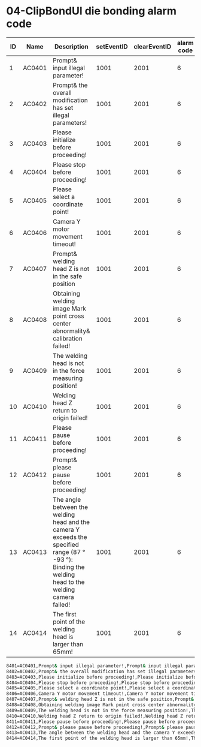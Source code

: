 # 04-ClipBondUl die bonding alarm code

| ID   | Name    | Description                                                 | setEventID | clearEventID | alarm code | Text                                    |
| ---- | ------- | ------------------------------------------------------------ | ---------- | ------------ | ---------- | --------------------------------------- |
| 1    | AC0401  | Prompt& input illegal parameter!                             | 1001       | 2001         | 6          | 提示&输入非法参数！                   |
| 2    | AC0402  | Prompt& the overall modification has set illegal parameters! | 1001       | 2001         | 6          | 提示&整体修改设定了非法参数！         |
| 3    | AC0403  | Please initialize before proceeding!                         | 1001       | 2001         | 6          | 请初始化后在操作！                     |
| 4    | AC0404  | Please stop before proceeding!                               | 1001       | 2001         | 6          | 请停止后在操作！                       |
| 5    | AC0405  | Please select a coordinate point!                            | 1001       | 2001         | 6          | 请选择坐标点！                         |
| 6    | AC0406  | Camera Y motor movement timeout!                             | 1001       | 2001         | 6          | 相机Y电机运动超时！                   |
| 7    | AC0407  | Prompt& welding head Z is not in the safe position           | 1001       | 2001         | 6          | 提示&焊头Z不在安全位                |
| 8    | AC0408  | Obtaining welding image Mark point cross center abnormality& calibration failed! | 1001       | 2001         | 6          | 获取焊接图像Mark点十字中心异常&标定失败！ |
| 9    | AC0409  | The welding head is not in the force measuring position!     | 1001       | 2001         | 6          | 焊头未在测力位置！                   |
| 10   | AC0410  | Welding head Z return to origin failed!                      | 1001       | 2001         | 6          | 焊头Z回原点失败！                     |
| 11   | AC0411  | Please pause before proceeding!                              | 1001       | 2001         | 6          | 请暂停后在操作！                     |
| 12   | AC0412  | Prompt& please pause before proceeding!                      | 1001       | 2001         | 6          | 提示&请暂停后在操作！               |
| 13   | AC0413  | The angle between the welding head and the camera Y exceeds the specified range (87 ° -93 °): Binding the welding head to the welding camera failed! | 1001       | 2001         | 6          | 焊头与相机Y夹角超出了规定范围(87°-93°)：绑定焊头与焊接相机失败！ |
| 14   | AC0414  | The first point of the welding head is larger than 65mm!     | 1001       | 2001         | 6          | 焊头第一点位置大于了65mm！           |



```sh
8401=AC0401,Prompt& input illegal parameter!,Prompt& input illegal parameter!,1001,2001,6,
8402=AC0402,Prompt& the overall modification has set illegal parameters!,Prompt& the overall modification has set illegal parameters!,1001,2001,6,
8403=AC0403,Please initialize before proceeding!,Please initialize before proceeding!,1001,2001,6,
8404=AC0404,Please stop before proceeding!,Please stop before proceeding!,1001,2001,6,
8405=AC0405,Please select a coordinate point!,Please select a coordinate point!,1001,2001,6,
8406=AC0406,Camera Y motor movement timeout!,Camera Y motor movement timeout!,1001,2001,6,
8407=AC0407,Prompt& welding head Z is not in the safe position,Prompt& welding head Z is not in the safe position,1001,2001,6,
8408=AC0408,Obtaining welding image Mark point cross center abnormality& calibration failed!,Obtaining welding image Mark point cross center abnormality& calibration failed!,1001,2001,6,
8409=AC0409,The welding head is not in the force measuring position!,The welding head is not in the force measuring position!,1001,2001,6,
8410=AC0410,Welding head Z return to origin failed!,Welding head Z return to origin failed!,1001,2001,6,
8411=AC0411,Please pause before proceeding!,Please pause before proceeding!,1001,2001,6,
8412=AC0412,Prompt& please pause before proceeding!,Prompt& please pause before proceeding!,1001,2001,6,
8413=AC0413,The angle between the welding head and the camera Y exceeds the specified range (87 ° -93 °): Binding the welding head to the welding camera failed!,The angle between the welding head and the camera Y exceeds the specified range (87 ° -93 °): Binding the welding head to the welding camera failed!,1001,2001,6,
8414=AC0414,The first point of the welding head is larger than 65mm!,The first point of the welding head is larger than 65mm!,1001,2001,6,
```
